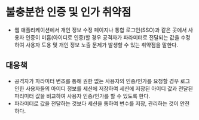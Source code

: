 # 불충분한 인증 및 인가 취약점
* 웹 애플리케이션에서 개인 정보 수정 페이지나 통합 로그인(SSO)과 같은 곳에서 사용자 인증이 미흡(아이디로 인증)할 경우 공격자가 파라미터로 전달되는 값을 수정하여 사용자 도용 및 개인 정보 노출 문제가 발생할 수 있는 취약점을 말한다. 

## 대응책
* 공격자가 파라미터 변조를 통해 권한 없는 사용자의 인증/인가를 요청할 경우 로그인한 사용자들의 아이디 정보를 세션에 저장하여 세션에 저장된 아이디 값과 전달된 파리미터 값을 비교하여 사용자 인증/인가를 할 수 있도록 한다. 
* 파라미터로 값을 전달하는 것보다 세션을 통하여 변수를 저장, 관리하는 것이 안전하다. 

